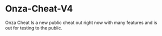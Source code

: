 # Onza-Cheat-V4
Onza Cheat Is a new public cheat out right now with many features and is out for testing to the public.
